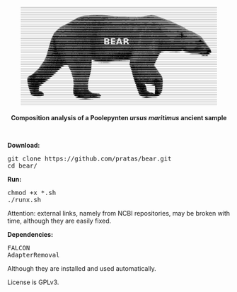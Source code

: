 <p align="center"><img src="imgs/bear.png"
alt="BEAR with FALCON" height="222" border="0" /><br><br>
<b>Composition analysis of a Poolepynten <i>ursus maritimus</i> ancient sample</b></p>
<br>

<b>Download:</b>
<pre>
git clone https://github.com/pratas/bear.git
cd bear/
</pre>
<b>Run:</b>
<pre>
chmod +x *.sh
./runx.sh
</pre>

Attention: external links, namely from NCBI repositories, may be broken with time, although they are easily fixed.

<b>Dependencies:</b>
<pre>
FALCON
AdapterRemoval
</pre>
Although they are installed and used automatically.

License is GPLv3.
